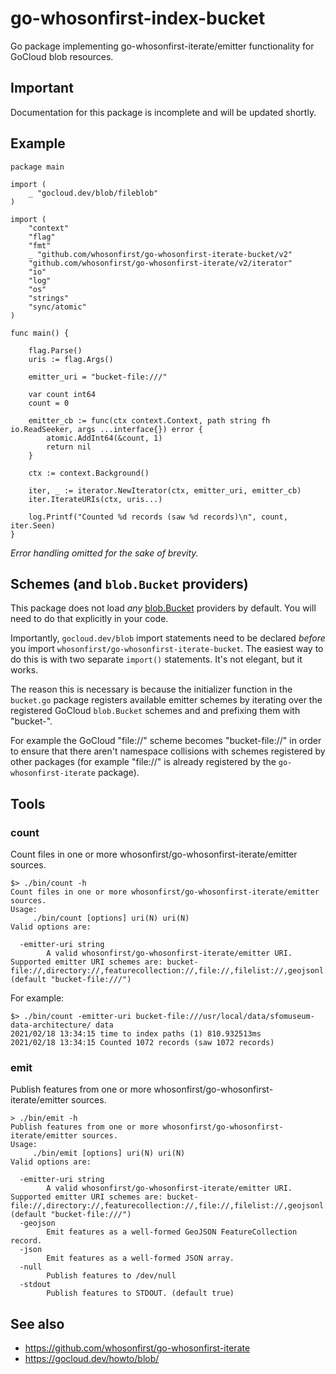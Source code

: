 # go-whosonfirst-index-bucket

Go package implementing go-whosonfirst-iterate/emitter functionality for GoCloud blob resources.

## Important

Documentation for this package is incomplete and will be updated shortly.

## Example

```
package main

import (
	_ "gocloud.dev/blob/fileblob"
)

import (
	"context"
	"flag"
	"fmt"
	_ "github.com/whosonfirst/go-whosonfirst-iterate-bucket/v2"
	"github.com/whosonfirst/go-whosonfirst-iterate/v2/iterator"
	"io"
	"log"
	"os"
	"strings"
	"sync/atomic"
)

func main() {

	flag.Parse()
	uris := flag.Args()
	
	emitter_uri = "bucket-file:///"

	var count int64
	count = 0

	emitter_cb := func(ctx context.Context, path string fh io.ReadSeeker, args ...interface{}) error {
		atomic.AddInt64(&count, 1)
		return nil
	}

	ctx := context.Background()

	iter, _ := iterator.NewIterator(ctx, emitter_uri, emitter_cb)
	iter.IterateURIs(ctx, uris...)

	log.Printf("Counted %d records (saw %d records)\n", count, iter.Seen)
}
```

_Error handling omitted for the sake of brevity._

## Schemes (and `blob.Bucket` providers)

This package does not load _any_ [blob.Bucket](https://gocloud.dev/howto/blob/) providers by default. You will need to do that explicitly in your code.

Importantly, `gocloud.dev/blob` import statements need to be declared _before_ you import `whosonfirst/go-whosonfirst-iterate-bucket`. The easiest way to do this is with two separate `import()` statements. It's not elegant, but it works.

The reason this is necessary is because the initializer function in the `bucket.go` package registers available emitter schemes by iterating over the registered GoCloud `blob.Bucket` schemes and and prefixing them with "bucket-".

For example the GoCloud "file://" scheme becomes "bucket-file://" in order to ensure that there aren't namespace collisions with schemes registered by other packages (for example "file://" is already registered by the `go-whosonfirst-iterate` package).

## Tools

### count

Count files in one or more whosonfirst/go-whosonfirst-iterate/emitter sources.

```
$> ./bin/count -h
Count files in one or more whosonfirst/go-whosonfirst-iterate/emitter sources.
Usage:
	 ./bin/count [options] uri(N) uri(N)
Valid options are:

  -emitter-uri string
    	A valid whosonfirst/go-whosonfirst-iterate/emitter URI. Supported emitter URI schemes are: bucket-file://,directory://,featurecollection://,file://,filelist://,geojsonl://,repo:// (default "bucket-file:///")
```

For example:

```
$> ./bin/count -emitter-uri bucket-file:///usr/local/data/sfomuseum-data-architecture/ data
2021/02/18 13:34:15 time to index paths (1) 810.932513ms
2021/02/18 13:34:15 Counted 1072 records (saw 1072 records)
```

### emit

Publish features from one or more whosonfirst/go-whosonfirst-iterate/emitter sources.

```
> ./bin/emit -h
Publish features from one or more whosonfirst/go-whosonfirst-iterate/emitter sources.
Usage:
	 ./bin/emit [options] uri(N) uri(N)
Valid options are:

  -emitter-uri string
    	A valid whosonfirst/go-whosonfirst-iterate/emitter URI. Supported emitter URI schemes are: bucket-file://,directory://,featurecollection://,file://,filelist://,geojsonl://,repo:// (default "bucket-file:///")
  -geojson
    	Emit features as a well-formed GeoJSON FeatureCollection record.
  -json
    	Emit features as a well-formed JSON array.
  -null
    	Publish features to /dev/null
  -stdout
    	Publish features to STDOUT. (default true)
```

## See also

* https://github.com/whosonfirst/go-whosonfirst-iterate
* https://gocloud.dev/howto/blob/
